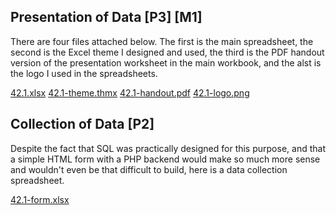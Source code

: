 ## Presentation of Data [P3] [M1]

There are four files attached below. The first is the main spreadsheet, the second is the Excel theme I designed and used, the third is the PDF handout version of the presentation worksheet in the main workbook, and the alst is the logo I used in the spreadsheets.

<div class="f">
	<a href="/btec/file/42.1.xlsx" class="ref">42.1.xlsx</a>
	<a href="/btec/file/42.1-theme.thmx" class="ref">42.1-theme.thmx</a>
	<a href="/btec/file/42.1-handout.pdf" class="ref">42.1-handout.pdf</a>
	<a href="/btec/file/42.1-logo.png" class="ref">42.1-logo.png</a>
</div>

## Collection of Data [P2]

Despite the fact that SQL was practically designed for this purpose, and that a simple HTML form with a PHP backend would make so much more sense and wouldn't even be that difficult to build, here is a data collection spreadsheet.

<div class="f">
	<a href="/btec/file/42.1-form.xlsx">42.1-form.xlsx</a>
</div>